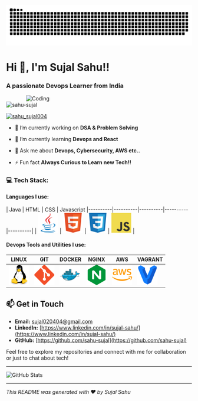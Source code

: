<div align="center">
  <picture>
  <source
    media="(prefers-color-scheme: light)"
    srcset="https://raw.githubusercontent.com/platane/snk/output/github-contribution-grid-snake-dark.svg"
  />
  <source
    media="(prefers-color-scheme: light)"
    srcset="https://raw.githubusercontent.com/platane/snk/output/github-contribution-grid-snake.svg"
  />
  <img
    alt="github contribution grid snake animation"
    src="https://raw.githubusercontent.com/platane/snk/output/github-contribution-grid-snake.svg"
  />
</picture>
</div>

<h1 align="left">Hi 👋, I'm Sujal Sahu!!</h1>
<h3 align="left">A passionate Devops Learner from India</h3>
<img align="right" alt="Coding" width="450" src="https://i.pinimg.com/originals/81/17/8b/81178b47a8598f0c81c4799f2cdd4057.gif">

<p align="left"> <img src="https://komarev.com/ghpvc/?username=sahu-sujal&label=Profile%20views&color=0e75b6&style=flat" alt="sahu-sujal" /> </p>

<p align="left"> <a href="https://twitter.com/sahu_sujal004" target="blank"><img src="https://img.shields.io/twitter/follow/sahu_sujal004?logo=twitter&style=for-the-badge" alt="sahu_sujal004" /></a> </p>

- 🔭 I’m currently working on **DSA & Problem Solving**

- 🌱 I’m currently learning **Devops and React**

- 💬 Ask me about **Devops, Cybersecurity, AWS etc..**

- ⚡ Fun fact **Always Curious to Learn new Tech!!**

### 💻 Tech Stack:
#### Languages I use:
| Java | HTML | CSS | Javascript 
|----------|----------|----------|----------|----------|
|  <img src="https://github.com/devicons/devicon/blob/master/icons/java/java-original.svg" title="Python"  alt="Python" width="55" height="55"/> |  <img src="https://github.com/devicons/devicon/blob/master/icons/html5/html5-original.svg" title="HTML" alt="HTML" width="55" height="55"/> |  <img src="https://github.com/devicons/devicon/blob/master/icons/css3/css3-original.svg" title="CSS" alt="CSS" width="55" height="55"/>|  <img src="https://github.com/devicons/devicon/blob/master/icons/javascript/javascript-original.svg" title="CSS" alt="CSS" width="55" height="55"/> |

#### Devops Tools and Utilities I use:
| LINUX | GIT | DOCKER | NGINX | AWS | VAGRANT |
|----------|----------|----------|----------|----------|----------|
|<img src="https://github.com/devicons/devicon/blob/master/icons/linux/linux-original.svg" title="Linux" alt="Linux" width="55" height="55"/>|<img src="https://github.com/devicons/devicon/blob/master/icons/git/git-original.svg" title="GIT" alt="GIT" width="55" height="55"/>|<img src="https://github.com/devicons/devicon/blob/master/icons/docker/docker-original.svg" title="Docker" alt="Docker" width="55" height="55"/>| <img src="https://github.com/devicons/devicon/blob/master/icons/nginx/nginx-original.svg" title="NGINX" alt="NGINX" width="55" height="55"/>| <img src="https://github.com/devicons/devicon/blob/master/icons/amazonwebservices/amazonwebservices-plain-wordmark.svg" title="AWS" alt="AWS" width="55" height="55"/>| <img src="https://github.com/devicons/devicon/blob/master/icons/vagrant/vagrant-original.svg" title="Vagrant" alt="Vagrant" width="55" height="55"/>|


## 📫 Get in Touch
- **Email:** [sujal020404@gmail.com](mailto:sujal020404@gmail.com)
- **LinkedIn:** [https://www.linkedin.com/in/sujal-sahu/](https://www.linkedin.com/in/sujal-sahu/)
- **GitHub:** [https://github.com/sahu-sujal](https://github.com/sahu-sujal)
 
Feel free to explore my repositories and connect with me for collaboration or just to chat about tech!

---

![GitHub Stats](https://streak-stats.demolab.com?user=sahu-sujal&theme=highcontrast&hide_border=true&border_radius=5&card_width=800)

---

*This README was generated with ❤️ by Sujal Sahu*
